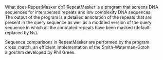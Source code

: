 What does RepeatMasker do?
RepeatMasker is a program that screens DNA sequences for interspersed repeats and low complexity DNA sequences. The output of the program is a detailed annotation of the repeats that are present in the query sequence as well as a modified version of the query sequence in which all the annotated repeats have been masked (default: replaced by Ns).

Sequence comparisons in RepeatMasker are performed by the program cross_match, an efficient implementation of the Smith-Waterman-Gotoh algorithm developed by Phil Green.
